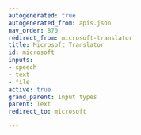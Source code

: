 ```yaml
---
autogenerated: true
autogenerated_from: apis.json
nav_order: 870
redirect_from: microsoft-translator
title: Microsoft Translator
id: microsoft
inputs:
- speech
- text
- file
active: true
grand_parent: Input types
parent: Text
redirect_to: microsoft

---
```


